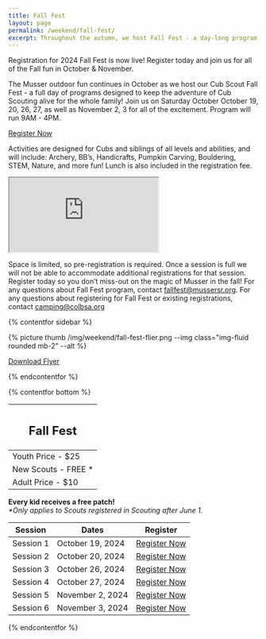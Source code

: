 ```yaml
---
title: Fall Fest
layout: page
permalink: /weekend/fall-fest/
excerpt: Throughout the autumn, we host Fall Fest - a day-long program that keeps the adventure of Cub Scouting and Cub Camp happening for the whole family!
---
```


<div class="alert alert-warning" role="alert">Registration for 2024 Fall Fest is now live! Register today and join us for all of the Fall fun in October & November.</div>

The Musser outdoor fun continues in October as we host our Cub Scout Fall Fest - a full day of programs designed to keep the adventure of Cub Scouting alive for the whole family! Join us on Saturday October October 19, 20, 26, 27, as well as November 2, 3 for all of the excitement. Program will run 9AM - 4PM.

<a href="https://scoutingevent.com/525-87724-209238" class="btn btn-warning my-3" download>Register Now</a>

Activities are designed for Cubs and siblings of all levels and abilities, and will include: Archery, BB’s, Handicrafts, Pumpkin Carving, Bouldering, STEM, Nature, and more fun! Lunch is also included in the registration fee.

<div class="embed-responsive embed-responsive-16by9 col-10 offset-1 my-5">
  <iframe class="embed-responsive-item" src="https://www.youtube.com/embed/-WOq4mruCgY" allow="accelerometer; autoplay; encrypted-media; gyroscope; picture-in-picture" allowfullscreen></iframe>
</div>

<p class="text-danger">Space is limited, so pre-registration is required. Once a session is full we will not be able to accommodate additional registrations for that session. Register today so you don’t miss-out on the magic of Musser in the fall! For any questions about Fall Fest program, contact <a href="mailto:fallfest@mussersr.org">fallfest@mussersr.org</a>. For any questions about registering for Fall Fest or existing registrations, contact <a href="mailto:camping@colbsa.org">camping@colbsa.org</a></p>

{% contentfor sidebar %}

{% picture thumb /img/weekend/fall-fest-flier.png --img class="img-fluid rounded mb-2" --alt %}

<a href="/files/weekend_details/FallFest2024.pdf" class="btn btn-block btn-primary my-3" download>Download Flyer</a>

{% endcontentfor %}

{% contentfor bottom %}

<div class="row"> 
  <div class="col">
    <table class="table table-striped my-3 text-center">
      <thead class="text-center">
        <tr>
          <th scope="col"><h2 class="my-0">Fall Fest</h2></th>
        </tr>
      </thead>
      <tbody>
          <tr>
            <td>Youth Price - $25</td>
          </tr>
          <tr>
            <td>New Scouts - FREE *</td>
          </tr>
          <tr>
            <td>Adult Price - $10</td>
          </tr>
      </tbody>
    </table>
    <div class="text-center mb-4">
      <strong>Every kid receives a free patch!</strong><br>
      <em>*Only applies to Scouts registered in Scouting after June 1.</em>
    </div>
  </div> 
  <div class="col">
    <table class="table table-striped my-3 text-center">
      <thead>
        <tr>
          <th scope="col">Session</th>
          <th scope="col">Dates</th>
          <th scope="col">Register</th>
        </tr>
      </thead>
      <tbody>
          <tr>
            <td>Session 1</td>
            <td>October 19, 2024</td>
            <td>
              <a class="btn btn-primary btn-block" href="https://scoutingevent.com/525-87724-209238">Register Now</a>
            </td>
          </tr>
          <tr>
            <td>Session 2</td>
            <td>October 20, 2024</td>
            <td>
              <a class="btn btn-primary btn-block" href="https://scoutingevent.com/525-87724-209245">Register Now</a>
            </td>
          </tr>
          <tr>
            <td>Session 3</td>
            <td>October 26, 2024</td>
            <td>
              <a class="btn btn-primary btn-block" href="https://scoutingevent.com/525-87724-209239">Register Now</a>
            </td>
          </tr>
          <tr>
            <td>Session 4</td>
            <td>October 27, 2024</td>
            <td>
              <a class="btn btn-primary btn-block" href="https://scoutingevent.com/525-87724-209241">Register Now</a>
            </td>
          </tr>
          <tr>
            <td>Session 5</td>
            <td>November 2, 2024</td>
            <td>
              <a class="btn btn-primary btn-block" href="https://scoutingevent.com/525-87724-209240">Register Now</a>
            </td>
          </tr>
          <tr>
            <td>Session 6</td>
            <td>November 3, 2024</td>
            <td>
              <a class="btn btn-primary btn-block" href="https://scoutingevent.com/525-87724-209247">Register Now</a>
            </td>
          </tr>
      </tbody>
    </table>
  </div>
</div>

{% endcontentfor %}
